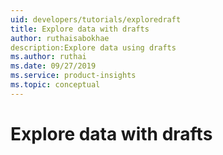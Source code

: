 ```yaml
---
uid: developers/tutorials/exploredraft
title: Explore data with drafts
author: ruthaisabokhae
description:Explore data using drafts
ms.author: ruthai
ms.date: 09/27/2019
ms.service: product-insights
ms.topic: conceptual
---
```


# Explore data with drafts
